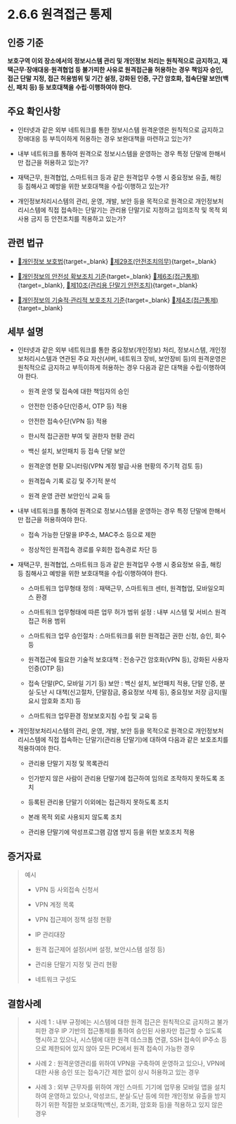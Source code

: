 # 2.6.6 원격접근 통제

## 인증 기준

**보호구역 이외 장소에서의 정보시스템 관리 및 개인정보 처리는 원칙적으로 금지하고, 재택근무·장애대응·원격협업 등 불가피한 사유로 원격접근을 허용하는 경우 책임자 승인, 접근 단말 지정, 접근 허용범위 및 기간 설정, 강화된 인증, 구간 암호화, 접속단말 보안(백신, 패치 등) 등 보호대책을 수립·이행하여야 한다.**

## 주요 확인사항

- 인터넷과 같은 외부 네트워크를 통한 정보시스템 원격운영은 원칙적으로 금지하고 장애대응 등 부득이하게 허용하는 경우 보완대책을 마련하고 있는가?

- 내부 네트워크를 통하여 원격으로 정보시스템을 운영하는 경우 특정 단말에 한해서만 접근을 허용하고 있는가?

- 재택근무, 원격협업, 스마트워크 등과 같은 원격업무 수행 시 중요정보 유출, 해킹 등 침해사고 예방을 위한 보호대책을 수립·이행하고 있는가?

- 개인정보처리시스템의 관리, 운영, 개발, 보안 등을 목적으로 원격으로 개인정보처리시스템에 직접 접속하는 단말기는 관리용 단말기로 지정하고 임의조작 및 목적 외 사용 금지 등 안전조치를 적용하고 있는가?

## 관련 법규

- [🔗개인정보 보호법](https://www.law.go.kr/법령/개인정보보호법/(20200805,16930,20200204)/제29조 "새 창에서 열기"){target=_blank} [🔗제29조(안전조치의무)](https://www.law.go.kr/법령/개인정보보호법/제29조 "새 창에서 열기"){target=_blank}

- [🔗개인정보의 안전성 확보조치 기준](https://www.law.go.kr/행정규칙/(개인정보보호위원회)개인정보의안전성확보조치기준 "새 창에서 열기"){target=_blank} [🔗제6조(접근통제)](https://www.law.go.kr/행정규칙/(개인정보보호위원회)개인정보의안전성확보조치기준/제6조 "새 창에서 열기"){target=_blank}, [🔗제10조(관리용 단말기 안전조치)](https://www.law.go.kr/행정규칙/(개인정보보호위원회)개인정보의안전성확보조치기준/제10조 "새 창에서 열기"){target=_blank}

- [🔗개인정보의 기술적·관리적 보호조치 기준](https://www.law.go.kr/행정규칙/(개인정보보호위원회)개인정보의기술적·관리적보호조치기준/(2021-3,20210915)/제4조 "새 창에서 열기"){target=_blank} [🔗제4조(접근통제)](https://www.law.go.kr/행정규칙/(개인정보보호위원회)개인정보의기술적·관리적보호조치기준/제4조 "새 창에서 열기"){target=_blank}

## 세부 설명

- 인터넷과 같은 외부 네트워크를 통한 중요정보(개인정보) 처리, 정보시스템, 개인정보처리시스템과 연관된 주요 자산(서버, 네트워크 장비, 보안장비 등)의 원격운영은 원칙적으로 금지하고 부득이하게 허용하는 경우 다음과 같은 대책을 수립·이행하여야 한다.

    - 원격 운영 및 접속에 대한 책임자의 승인

    - 안전한 인증수단(인증서, OTP 등) 적용

    - 안전한 접속수단(VPN 등) 적용

    - 한시적 접근권한 부여 및 권한자 현황 관리

    - 백신 설치, 보안패치 등 접속 단말 보안

    - 원격운영 현황 모니터링(VPN 계정 발급·사용 현황의 주기적 검토 등)

    - 원격접속 기록 로깅 및 주기적 분석

    - 원격 운영 관련 보안인식 교육 등

- 내부 네트워크를 통하여 원격으로 정보시스템을 운영하는 경우 특정 단말에 한해서만 접근을 허용하여야 한다.

    - 접속 가능한 단말을 IP주소, MAC주소 등으로 제한

    - 정상적인 원격접속 경로를 우회한 접속경로 차단 등

- 재택근무, 원격협업, 스마트워크 등과 같은 원격업무 수행 시 중요정보 유출, 해킹 등 침해사고 예방을 위한 보호대책을 수립·이행하여야 한다.

    - 스마트워크 업무형태 정의 : 재택근무, 스마트워크 센터, 원격협업, 모바일오피스 환경

    - 스마트워크 업무형태에 따른 업무 허가 범위 설정 : 내부 시스템 및 서비스 원격접근 허용 범위

    - 스마트워크 업무 승인절차 : 스마트워크를 위한 원격접근 권한 신청, 승인, 회수 등

    - 원격접근에 필요한 기술적 보호대책 : 전송구간 암호화(VPN 등), 강화된 사용자 인증(OTP 등)

    - 접속 단말(PC, 모바일 기기 등) 보안 : 백신 설치, 보안패치 적용, 단말 인증, 분실·도난 시 대책(신고절차, 단말잠금, 중요정보 삭제 등), 중요정보 저장 금지(필요시 암호화 조치) 등

    - 스마트워크 업무환경 정보보호지침 수립 및 교육 등

- 개인정보처리시스템의 관리, 운영, 개발, 보안 등을 목적으로 원격으로 개인정보처리시스템에 직접 접속하는 단말기(관리용 단말기)에 대하여 다음과 같은 보호조치를 적용하여야 한다.

    - 관리용 단말기 지정 및 목록관리

    - 인가받지 않은 사람이 관리용 단말기에 접근하여 임의로 조작하지 못하도록 조치

    - 등록된 관리용 단말기 이외에는 접근하지 못하도록 조치

    - 본래 목적 외로 사용되지 않도록 조치

    - 관리용 단말기에 악성프로그램 감염 방지 등을 위한 보호조치 적용

## 증거자료

> 예시
>
> - VPN 등 사외접속 신청서
>
> - VPN 계정 목록
>
> - VPN 접근제어 정책 설정 현황
>
> - IP 관리대장
>
> - 원격 접근제어 설정(서버 설정, 보안시스템 설정 등)
>
> - 관리용 단말기 지정 및 관리 현황
>
> - 네트워크 구성도

## 결함사례

> - 사례 1 : 내부 규정에는 시스템에 대한 원격 접근은 원칙적으로 금지하고 불가피한 경우 IP 기반의 접근통제를 통하여 승인된 사용자만 접근할 수 있도록 명시하고 있으나, 시스템에 대한 원격 데스크톱 연결, SSH 접속이 IP주소 등으로 제한되어 있지 않아 모든 PC에서 원격 접속이 가능한 경우
>
> - 사례 2 : 원격운영관리를 위하여 VPN을 구축하여 운영하고 있으나, VPN에 대한 사용 승인 또는 접속기간 제한 없이 상시 허용하고 있는 경우
>
> - 사례 3 : 외부 근무자를 위하여 개인 스마트 기기에 업무용 모바일 앱을 설치하여 운영하고 있으나, 악성코드, 분실·도난 등에 의한 개인정보 유출을 방지하기 위한 적절한 보호대책(백신, 초기화, 암호화 등)을 적용하고 있지 않은 경우
